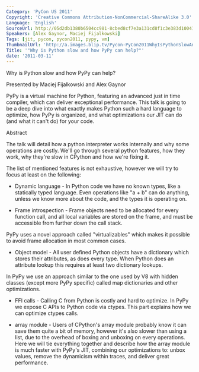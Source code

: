 ```yaml
---
Category: 'PyCon US 2011'
Copyright: 'Creative Commons Attribution-NonCommercial-ShareAlike 3.0'
Language: 'English'
SourceUrl: http://05d2db1380b6504cc981-8cbed8cf7e3a131cd8f1c3e383d10041.r93.cf2.rackcdn.com/pycon-us-2011/427_why-is-python-slow-and-how-pypy-can-help.mp4
Speakers: [Alex Gaynor, Maciej Fijalkowski]
Tags: [jit, pycon, pycon2011, pypy, vm]
ThumbnailUrl: 'http://a.images.blip.tv/Pycon-PyCon2011WhyIsPythonSlowAndHowPyPyCanHelp525.png'
Title: '"Why is Python slow and how PyPy can help?"'
date: '2011-03-11'
---
```

Why is Python slow and how PyPy can help?

Presented by Maciej Fijalkowski and Alex Gaynor

PyPy is a virtual machine for Python, featuring an advanced just in time
compiler, which can deliver exceptional performance. This talk is going to be
a deep dive into what exactly makes Python such a hard language to optimize,
how PyPy is organized, and what optimizations our JIT can do (and what it
can't do) for your code.

Abstract

The talk will detail how a python interpreter works internally and why some
operations are costly. We'll go through several python features, how they
work, why they're slow in CPython and how we're fixing it.

The list of mentioned features is not exhaustive, however we will try to focus
at least on the following:

  * Dynamic language - In Python code we have no known types, like a statically typed language. Even operations like "a + b" can do anything, unless we know more about the code, and the types it is operating on.

  * Frame introspection - Frame objects need to be allocated for every function call, and all local variables are stored on the frame, and must be accessible from further down the call stack.

PyPy uses a novel approach called "virtualizables" which makes it possible to
avoid frame allocation in most common cases.

  * Object model - All user defined Python objects have a dictionary which stores their attributes, as does every type. When Python does an attribute lookup this requires at least two dictionary lookups.

In PyPy we use an approach similar to the one used by V8 with hidden classes
(except more PyPy specific) called map dictionaries and other optimizations.

  * FFI calls - Calling C from Python is costly and hard to optimize. In PyPy we expose C APIs to Python code via ctypes. This part explains how we can optimize ctypes calls.

  * array module - Users of CPython's array module probably know it can save them quite a bit of memory, however it's also slower than using a list, due to the overhead of boxing and unboxing on every operations. Here we will tie everything together and describe how the array module is much faster with PyPy's JIT, combining our optimizations to: unbox values, remove the dynamicism within traces, and deliver great performance.

